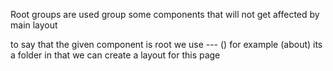 Root groups are used group some components that will not get affected by main layout

to say that the given component is root we use --- ()
for example (about) its a folder in that we can create a layout for this page 